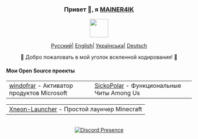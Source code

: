 <div align="center">
    <h3>Привет 👋, я <a href="https://github.com/MAINER4IK">MAINER4IK</a></h3>
    <p align="center">
        <a href="https://github.com/MAINER4IK">
            <img src="https://i.imgur.com/inHINmv.gif" width="50">
        </a>
    </p>
    <p align="center">
        <a href="https://github.com/MAINER4IK/MAINER4IK/blob/main/README.md"><span>Русский</span></a>|
        <a href="https://github.com/MAINER4IK/MAINER4IK/blob/main/README_ENG.md"><span>English</span></a>|
        <a href="https://github.com/MAINER4IK/MAINER4IK/blob/main/README_UA.md"><span>Українська</span></a>|
        <a href="https://github.com/MAINER4IK/MAINER4IK/blob/main/README_DE.md"><span>Deutsch</span></a>
    </p>
    <p>🌟 Добро пожаловать в мой уголок вселенной кодирования! 🌟</p>
    <h4 align="left">Мои Open Source проекты</h4>
    <table align="center">
        <tbody><tr>
            <td><a href="https://github.com/MAINER4IK/windofrar">windofrar</a> - Активатор продуктов Microsoft</td>
            <td><a href="https://github.com/MAINER4IK/SickoPolar">SickoPolar</a> - Функциональные Читы Among Us</td>
        </tr>
    </tbody></table>
    <table align="center">
        <tbody><tr>
            <td><a href="https://github.com/MAINER4IK/Xneon-Launcher">Xneon-Launcher</a> - Простой лаунчер Minecraft</td>
        </tr>
    </tbody></table>
    <br>
    <a href="https://discord.com/users/610841770833608745">
        <img src="https://lanyard.cnrad.dev/api/610841770833608745" alt="Discord Presence">
    </a>
</div>
